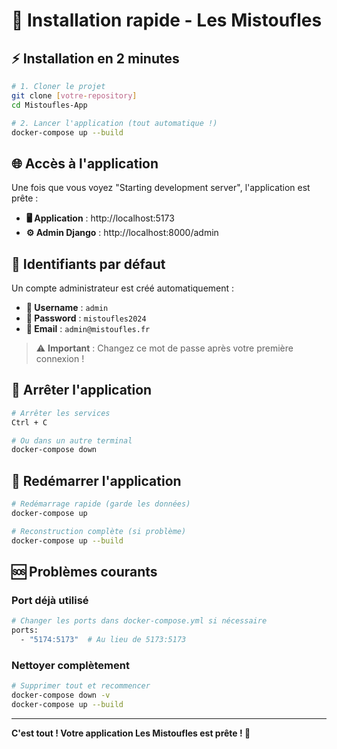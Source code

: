 # 🚀 Installation rapide - Les Mistoufles

## ⚡ **Installation en 2 minutes**

```bash
# 1. Cloner le projet
git clone [votre-repository]
cd Mistoufles-App

# 2. Lancer l'application (tout automatique !)
docker-compose up --build
```

## 🌐 **Accès à l'application**

Une fois que vous voyez "Starting development server", l'application est prête :

- **🖥️ Application** : http://localhost:5173
- **⚙️ Admin Django** : http://localhost:8000/admin

## 🔑 **Identifiants par défaut**

Un compte administrateur est créé automatiquement :

- **👤 Username** : `admin`
- **🔑 Password** : `mistoufles2024`
- **📧 Email** : `admin@mistoufles.fr`

> ⚠️ **Important** : Changez ce mot de passe après votre première connexion !

## 🛑 **Arrêter l'application**

```bash
# Arrêter les services
Ctrl + C

# Ou dans un autre terminal
docker-compose down
```

## 🔄 **Redémarrer l'application**

```bash
# Redémarrage rapide (garde les données)
docker-compose up

# Reconstruction complète (si problème)
docker-compose up --build
```

## 🆘 **Problèmes courants**

### Port déjà utilisé

```bash
# Changer les ports dans docker-compose.yml si nécessaire
ports:
  - "5174:5173"  # Au lieu de 5173:5173
```

### Nettoyer complètement

```bash
# Supprimer tout et recommencer
docker-compose down -v
docker-compose up --build
```

---

**C'est tout ! Votre application Les Mistoufles est prête ! 🐾**
